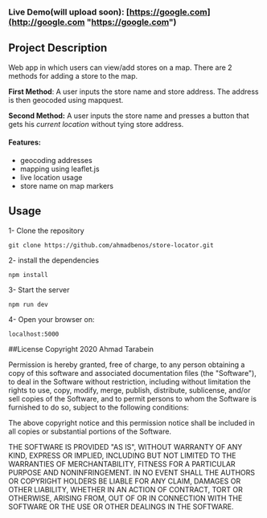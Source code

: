 ### Live Demo(will upload soon): [https://google.com](http://google.com "https://google.com")

## Project Description
Web app in which users can view/add stores on a map. There are 2 methods for adding a store to the map. 

**First Method**: A user inputs the store name and store address. The address is then geocoded using mapquest.

**Second Method:** A user inputs the store name and presses a button that gets his *current location* without tying store address.

#### Features:
- geocoding addresses
- mapping using leaflet.js
- live location usage
- store name on map markers

## Usage
1- Clone the repository

```
git clone https://github.com/ahmadbenos/store-locator.git
```

2- install the dependencies

```
npm install
```

3- Start the server

```
npm run dev 
```

4- Open your browser on:

```
localhost:5000
```

##License
Copyright 2020 Ahmad Tarabein

Permission is hereby granted, free of charge, to any person obtaining a copy of this software and associated documentation files (the "Software"), to deal in the Software without restriction, including without limitation the rights to use, copy, modify, merge, publish, distribute, sublicense, and/or sell copies of the Software, and to permit persons to whom the Software is furnished to do so, subject to the following conditions:

The above copyright notice and this permission notice shall be included in all copies or substantial portions of the Software.

THE SOFTWARE IS PROVIDED "AS IS", WITHOUT WARRANTY OF ANY KIND, EXPRESS OR IMPLIED, INCLUDING BUT NOT LIMITED TO THE WARRANTIES OF MERCHANTABILITY, FITNESS FOR A PARTICULAR PURPOSE AND NONINFRINGEMENT. IN NO EVENT SHALL THE AUTHORS OR COPYRIGHT HOLDERS BE LIABLE FOR ANY CLAIM, DAMAGES OR OTHER LIABILITY, WHETHER IN AN ACTION OF CONTRACT, TORT OR OTHERWISE, ARISING FROM, OUT OF OR IN CONNECTION WITH THE SOFTWARE OR THE USE OR OTHER DEALINGS IN THE SOFTWARE.


